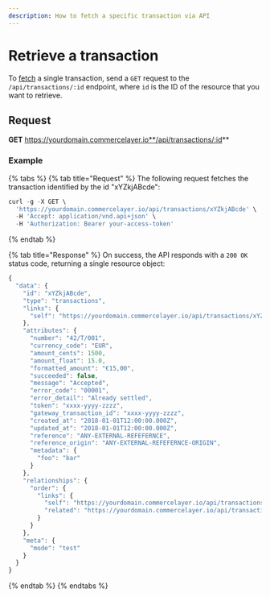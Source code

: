 ```yaml
---
description: How to fetch a specific transaction via API
---
```


# Retrieve a transaction

To [fetch](https://docs.commercelayer.io/developers/fetching-resources) a single transaction, send a `GET` request to the `/api/transactions/:id` endpoint, where `id` is the ID of the resource that you want to retrieve.

## Request

**GET** https://yourdomain.commercelayer.io**/api/transactions/:id**

### **Example**

{% tabs %}
{% tab title="Request" %}
The following request fetches the transaction identified by the id "xYZkjABcde":

```javascript
curl -g -X GET \
  'https://yourdomain.commercelayer.io/api/transactions/xYZkjABcde' \
  -H 'Accept: application/vnd.api+json' \
  -H 'Authorization: Bearer your-access-token'
```
{% endtab %}

{% tab title="Response" %}
On success, the API responds with a `200 OK` status code, returning a single resource object:

```javascript
{
  "data": {
    "id": "xYZkjABcde",
    "type": "transactions",
    "links": {
      "self": "https://yourdomain.commercelayer.io/api/transactions/xYZkjABcde"
    },
    "attributes": {
      "number": "42/T/001",
      "currency_code": "EUR",
      "amount_cents": 1500,
      "amount_float": 15.0,
      "formatted_amount": "€15,00",
      "succeeded": false,
      "message": "Accepted",
      "error_code": "00001",
      "error_detail": "Already settled",
      "token": "xxxx-yyyy-zzzz",
      "gateway_transaction_id": "xxxx-yyyy-zzzz",
      "created_at": "2018-01-01T12:00:00.000Z",
      "updated_at": "2018-01-01T12:00:00.000Z",
      "reference": "ANY-EXTERNAL-REFEFERNCE",
      "reference_origin": "ANY-EXTERNAL-REFEFERNCE-ORIGIN",
      "metadata": {
        "foo": "bar"
      }
    },
    "relationships": {
      "order": {
        "links": {
          "self": "https://yourdomain.commercelayer.io/api/transactions/xYZkjABcde/relationships/order",
          "related": "https://yourdomain.commercelayer.io/api/transactions/xYZkjABcde/order"
        }
      }
    },
    "meta": {
      "mode": "test"
    }
  }
}
```
{% endtab %}
{% endtabs %}
